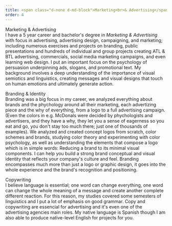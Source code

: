 ```yaml
---
title: <span class="d-none d-md-block">Marketing<br>& Advertising</span><span class="d-block d-md-none">Marketing<br>& Advertising</span>
order: 4
---
```


<p><span class="font-light">Marketing & Advertising</span><br>I have a 5 year career and bachelor's degree in <em class="font-ultra-light text-italic">Marketing & Advertising</em> with focus in advertising, advertising design, campaigning, and marketing; including numerous exercises and projects on branding, public presentations and hundreds of individual and group projects creating ATL & BTL advertising, commercials, social media marketing campaigns, and even learning web design. I put an important focus on the psychology of persuasion underpinning ads, slogans, and promotional text. My background involves a deep understanding of the importance of visual semiotics and linguistics, creating messages and visual designs that touch on human emotions and ultimately generate action.</p>

<p><span class="font-light">Branding & Identity</span><br>Branding was a big focus in my career, we analyzed everything about brands and the phychology around all their marketing, each advertizing piece and the why of everything, from a logo to a full advertising campaign. (Even the colors in e.g. McDonals were decided by phychologists and advertisers, and they have a why, they let you a sense of eagerness so you eat and go, you don't stay too much there; just one of thousands of examples). We analyzed and created concept logos from scratch, color schemes and brands, studying color theory and experimenting with color psychology, as well as understanding the elements that compose a logo which is in simple words: Reducing a brand to its minimal visual components. I can help you build a strong brand conceptual and visual identity that reflects your company's culture and feel. Branding encompasses much more than just a logo or graphic design, it goes into the whole experience and the brand's recognition and positioning.</p>

<p><span class="font-light">Copywriting</span><br>I believe language is essential; one word can change everything, one word can change the whole meaning of a message and create another complete different reaction. For this reason, my studies covered some semesters of linguistics and I put a lot of emphasis on good grammar. Copy and copywriting are essencial for advertising and it's even one of the advertising agencies main roles. My native language is Spanish though I am also able to produce native-level English for projects for you.</p>